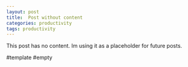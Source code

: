 ```yaml
---
layout: post
title:  Post without content
categories: productivity
tags: productivity
---
```


This post has no content. Im using it as a placeholder for future posts.

#template #empty

<!-- ![Fake image](/assets/images/empty.png) -->
